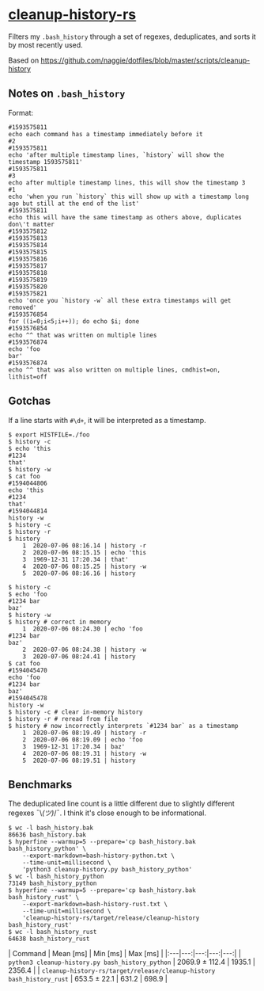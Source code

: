 # [cleanup-history-rs](https://crates.io/crates/cleanup-history)

Filters my `.bash_history` through a set of regexes, deduplicates, and sorts it
by most recently used.

Based on https://github.com/naggie/dotfiles/blob/master/scripts/cleanup-history

## Notes on `.bash_history`

Format:

```plaintext
#1593575811
echo each command has a timestamp immediately before it
#2
#1593575811
echo 'after multiple timestamp lines, `history` will show the timestamp 1593575811'
#1593575811
#3
echo after multiple timestamp lines, this will show the timestamp 3
#1
echo 'when you run `history` this will show up with a timestamp long ago but still at the end of the list'
#1593575811
echo this will have the same timestamp as others above, duplicates don\'t matter
#1593575812
#1593575813
#1593575814
#1593575815
#1593575816
#1593575817
#1593575818
#1593575819
#1593575820
#1593575821
echo 'once you `history -w` all these extra timestamps will get removed'
#1593576854
for ((i=0;i<5;i++)); do echo $i; done
#1593576854
echo ^^ that was written on multiple lines
#1593576874
echo 'foo
bar'
#1593576874
echo ^^ that was also written on multiple lines, cmdhist=on, lithist=off
```

## Gotchas

If a line starts with `#\d+`, it will be interpreted as a timestamp.

```console
$ export HISTFILE=./foo
$ history -c
$ echo 'this
#1234
that'
$ history -w
$ cat foo
#1594044806
echo 'this
#1234
that'
#1594044814
history -w
$ history -c
$ history -r
$ history
    1  2020-07-06 08:16.14 | history -r
    2  2020-07-06 08:15.15 | echo 'this
    3  1969-12-31 17:20.34 | that'
    4  2020-07-06 08:15.25 | history -w
    5  2020-07-06 08:16.16 | history
```

```console
$ history -c
$ echo 'foo
#1234 bar
baz'
$ history -w
$ history # correct in memory
    1  2020-07-06 08:24.30 | echo 'foo
#1234 bar
baz'
    2  2020-07-06 08:24.38 | history -w
    3  2020-07-06 08:24.41 | history
$ cat foo
#1594045470
echo 'foo
#1234 bar
baz'
#1594045478
history -w
$ history -c # clear in-memory history
$ history -r # reread from file
$ history # now incorrectly interprets `#1234 bar` as a timestamp
    1  2020-07-06 08:19.49 | history -r
    2  2020-07-06 08:19.09 | echo 'foo
    3  1969-12-31 17:20.34 | baz'
    4  2020-07-06 08:19.31 | history -w
    5  2020-07-06 08:19.51 | history
```

## Benchmarks

The deduplicated line count is a little different due to slightly different
regexes ¯\\_(ツ)_/¯. I think it's close enough to be informational.

```console
$ wc -l bash_history.bak
86636 bash_history.bak
$ hyperfine --warmup=5 --prepare='cp bash_history.bak bash_history_python' \
    --export-markdown=bash-history-python.txt \
    --time-unit=millisecond \
    'python3 cleanup-history.py bash_history_python'
$ wc -l bash_history_python
73149 bash_history_python
$ hyperfine --warmup=5 --prepare='cp bash_history.bak bash_history_rust' \
    --export-markdown=bash-history-rust.txt \
    --time-unit=millisecond \
    'cleanup-history-rs/target/release/cleanup-history bash_history_rust'
$ wc -l bash_history_rust
64638 bash_history_rust
```

| Command | Mean [ms] | Min [ms] | Max [ms] |
|:---|---:|---:|---:|---:|
| `python3 cleanup-history.py bash_history_python` | 2069.9 ± 112.4 | 1935.1 | 2356.4 |
| `cleanup-history-rs/target/release/cleanup-history bash_history_rust` | 653.5 ± 22.1 | 631.2 | 698.9 |
